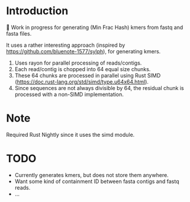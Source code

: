 
# Introduction
🚧 Work in progress for generating (Min Frac Hash) kmers from fastq and fasta files.

It uses a rather interesting approach (inspired by https://github.com/bluenote-1577/sylph), for generating kmers.
  1. Uses rayon for parallel processing of reads/contigs.
  2. Each read/contig is chopped into 64 equal size chunks.
  3. These 64 chunks are processed in parallel using Rust SIMD (https://doc.rust-lang.org/std/simd/type.u64x64.html).
  4. Since sequences are not always divisible by 64, the residual chunk is processed with a non-SIMD implementation.

# Note
Required Rust Nightly since it uses the simd module.

# TODO
* Currently generates kmers, but does not store them anywhere.
* Want some kind of containment ID between fasta contigs and fastq reads.
* ...
